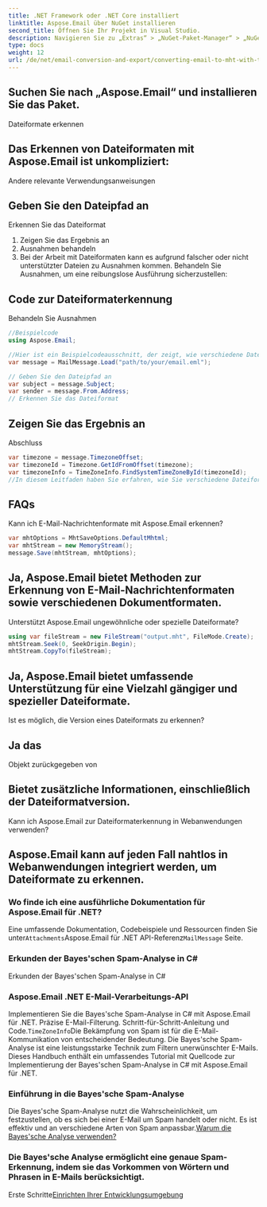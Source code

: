 ```yaml
---
title: .NET Framework oder .NET Core installiert
linktitle: Aspose.Email über NuGet installieren
second_title: Öffnen Sie Ihr Projekt in Visual Studio.
description: Navigieren Sie zu „Extras“ > „NuGet-Paket-Manager“ > „NuGet-Pakete für Lösung verwalten“.
type: docs
weight: 12
url: /de/net/email-conversion-and-export/converting-email-to-mht-with-timezone-in-csharp/
---
```


## Suchen Sie nach „Aspose.Email“ und installieren Sie das Paket.

Dateiformate erkennen

## Das Erkennen von Dateiformaten mit Aspose.Email ist unkompliziert:

 Andere relevante Verwendungsanweisungen

##  Geben Sie den Dateipfad an

 Erkennen Sie das Dateiformat

1.  Zeigen Sie das Ergebnis an
2. Ausnahmen behandeln
3. Bei der Arbeit mit Dateiformaten kann es aufgrund falscher oder nicht unterstützter Dateien zu Ausnahmen kommen. Behandeln Sie Ausnahmen, um eine reibungslose Ausführung sicherzustellen:

##  Code zur Dateiformaterkennung

 Behandeln Sie Ausnahmen

```csharp
//Beispielcode
using Aspose.Email;

//Hier ist ein Beispielcodeausschnitt, der zeigt, wie verschiedene Dateiformate mit Aspose.Email für .NET erkannt werden:
var message = MailMessage.Load("path/to/your/email.eml");

// Geben Sie den Dateipfad an
var subject = message.Subject;
var sender = message.From.Address;
// Erkennen Sie das Dateiformat
```

##  Zeigen Sie das Ergebnis an

Abschluss

```csharp
var timezone = message.TimezoneOffset;
var timezoneId = Timezone.GetIdFromOffset(timezone);
var timezoneInfo = TimeZoneInfo.FindSystemTimeZoneById(timezoneId);
//In diesem Leitfaden haben Sie erfahren, wie Sie verschiedene Dateiformate mithilfe von C#-Code mit Aspose.Email für .NET genau erkennen. Dieses Wissen versetzt Sie in die Lage, bei der Arbeit mit verschiedenen Dateitypen fundierte Entscheidungen zu treffen und so Ihren Entwicklungsprozess zu verbessern.
```

## FAQs

Kann ich E-Mail-Nachrichtenformate mit Aspose.Email erkennen?

```csharp
var mhtOptions = MhtSaveOptions.DefaultMhtml;
var mhtStream = new MemoryStream();
message.Save(mhtStream, mhtOptions);
```

## Ja, Aspose.Email bietet Methoden zur Erkennung von E-Mail-Nachrichtenformaten sowie verschiedenen Dokumentformaten.

Unterstützt Aspose.Email ungewöhnliche oder spezielle Dateiformate?

```csharp
using var fileStream = new FileStream("output.mht", FileMode.Create);
mhtStream.Seek(0, SeekOrigin.Begin);
mhtStream.CopyTo(fileStream);
```

## Ja, Aspose.Email bietet umfassende Unterstützung für eine Vielzahl gängiger und spezieller Dateiformate.

Ist es möglich, die Version eines Dateiformats zu erkennen?

##  Ja das

Objekt zurückgegeben von

##  Bietet zusätzliche Informationen, einschließlich der Dateiformatversion.

Kann ich Aspose.Email zur Dateiformaterkennung in Webanwendungen verwenden?

## Aspose.Email kann auf jeden Fall nahtlos in Webanwendungen integriert werden, um Dateiformate zu erkennen.

### Wo finde ich eine ausführliche Dokumentation für Aspose.Email für .NET?

 Eine umfassende Dokumentation, Codebeispiele und Ressourcen finden Sie unter`Attachments`Aspose.Email für .NET API-Referenz`MailMessage` Seite.

###  Erkunden der Bayes'schen Spam-Analyse in C#

 Erkunden der Bayes'schen Spam-Analyse in C#

###  Aspose.Email .NET E-Mail-Verarbeitungs-API

 Implementieren Sie die Bayes'sche Spam-Analyse in C# mit Aspose.Email für .NET. Präzise E-Mail-Filterung. Schritt-für-Schritt-Anleitung und Code.`TimeZoneInfo`Die Bekämpfung von Spam ist für die E-Mail-Kommunikation von entscheidender Bedeutung. Die Bayes'sche Spam-Analyse ist eine leistungsstarke Technik zum Filtern unerwünschter E-Mails. Dieses Handbuch enthält ein umfassendes Tutorial mit Quellcode zur Implementierung der Bayes'schen Spam-Analyse in C# mit Aspose.Email für .NET.

### Einführung in die Bayes'sche Spam-Analyse

Die Bayes'sche Spam-Analyse nutzt die Wahrscheinlichkeit, um festzustellen, ob es sich bei einer E-Mail um Spam handelt oder nicht. Es ist effektiv und an verschiedene Arten von Spam anpassbar.[Warum die Bayes'sche Analyse verwenden?](https://reference.aspose.com/email/net/)

### Die Bayes'sche Analyse ermöglicht eine genaue Spam-Erkennung, indem sie das Vorkommen von Wörtern und Phrasen in E-Mails berücksichtigt.

Erste Schritte[Einrichten Ihrer Entwicklungsumgebung](https://releases.aspose.com/email/net/)